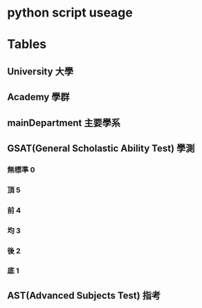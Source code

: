 # python script useage

# Tables 

## University                              大學
## Academy                                 學群
## mainDepartment                          主要學系  
## GSAT(General Scholastic Ability Test)   學測
### 無標準   0
### 頂       5
### 前       4
### 均       3   
### 後       2
### 底       1

## AST(Advanced Subjects Test)             指考


